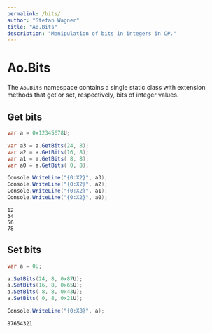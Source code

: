 ```yaml
---
permalink: /bits/
author: "Stefan Wagner"
title: "Ao.Bits"
description: "Manipulation of bits in integers in C#."
---
```


# Ao.Bits

The `Ao.Bits` namespace contains a single static class with extension methods that get or set, respectively, bits of integer values.

## Get bits

```csharp
var a = 0x12345678U;

var a3 = a.GetBits(24, 8);
var a2 = a.GetBits(16, 8);
var a1 = a.GetBits( 8, 8);
var a0 = a.GetBits( 0, 8);

Console.WriteLine("{0:X2}", a3);
Console.WriteLine("{0:X2}", a2);
Console.WriteLine("{0:X2}", a1);
Console.WriteLine("{0:X2}", a0);
```

```console
12
34
56
78
```

## Set bits

```csharp
var a = 0U;

a.SetBits(24, 8, 0x87U);
a.SetBits(16, 8, 0x65U);
a.SetBits( 8, 8, 0x43U);
a.SetBits( 0, 8, 0x21U);

Console.WriteLine("{0:X8}", a);
```

```console
87654321
```
